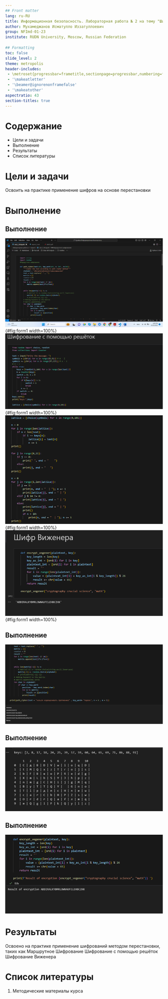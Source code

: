 ```yaml
---
## Front matter
lang: ru-RU
title: Информационная безопасность. Лабораторная работа № 2 на тему "Шифры перестановки"
author: Мухамеджанов Исматулло Иззатуллоевич
group: NFImd-01-23
institute: RUDN University, Moscow, Russian Federation

## Formatting
toc: false
slide_level: 2
theme: metropolis
header-includes: 
 - \metroset{progressbar=frametitle,sectionpage=progressbar,numbering=fraction}
 - '\makeatletter'
 - '\beamer@ignorenonframefalse'
 - '\makeatother'
aspectratio: 43
section-titles: true
---
```


# Содержание
* Цели и задачи
* Выполнение
* Результаты
* Список литературы

# Цели и задачи
Освоить на практике применение шифров на основе перестановки

# Выполнение
## Выполнение
![Маршрутное шифрование](<images/Маршрутное шифрование.png>){#fig:form1 width=100%}
![Шифрование с помощью решёток](<images/Шифрование с помощью решёток 1.png>){#fig:form1 width=100%}
![Шифрование с помощью решёток](<images/Шифрование с помощью решёток 2.png>){#fig:form1 width=100%}
![Шифр Виженера](<images/Шифр Виженера.png>){#fig:form1 width=100%}

## Выполнение
![Результат маршрутного шифрования](<images/Результат маршрутного шифрования.png>)

## Выполнение
![Результат шифрования с помощью решёток](<images/Результат шифрование с помощью решёток.png>)

## Выполнение
![Результат шифрование Виженера](<images/Результат шифрование Виженера.png>)


# Результаты
Освоено на практике применение шифрований методом перестановки, таких как
Маршрутное Шифрование
Шифрование с помощью решёток
Шифрование Виженера

# Список литературы
1. Методические материалы курса